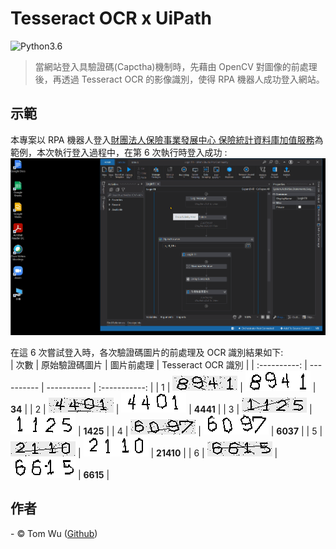 # Tesseract OCR x UiPath   
![Python3.6](https://img.shields.io/badge/Python-3.6-blue.svg)

> 當網站登入具驗證碼(Capctha)機制時，先藉由 OpenCV 對圖像的前處理後，再透過 Tesseract OCR 的影像識別，使得 RPA 機器人成功登入網站。   


## 示範  
本專案以 RPA 機器人登入[財團法人保險事業發展中心 保險統計資料庫加值服務](http://insdb.tii.org.tw/pivot/)為範例，本次執行登入過程中，在第 6 次執行時登入成功 :
![image](./Demo.gif)

在這 6 次嘗試登入時，各次驗證碼圖片的前處理及 OCR 識別結果如下:     
| 次數 | 原始驗證碼圖片 | 圖片前處理 | Tesseract OCR 識別 |
| :----------: | ---------- | ----------- | :-----------: |
| 1 | ![image](./Captcha_Images/1st_Captcha.png) | ![image](./Captcha_Images/1st_Prediction__34.png) | **34** |
| 2 | ![image](./Captcha_Images/2nd_Captcha.png) | ![image](./Captcha_Images/2nd_Prediction__4441.png) | **4441** |
| 3 | ![image](./Captcha_Images/3rd_Captcha.png) | ![image](./Captcha_Images/3rd_Prediction__1425.png) | **1425** |
| 4 | ![image](./Captcha_Images/4th_Captcha.png) | ![image](./Captcha_Images/4th_Prediction__6037.png) | **6037** |
| 5 | ![image](./Captcha_Images/5th_Captcha.png) | ![image](./Captcha_Images/5th_Prediction__21410.png) | **21410** |
| 6 | ![image](./Captcha_Images/6th_Captcha.png) | ![image](./Captcha_Images/6th_Prediction__6615.png) | **6615** |
 




## 作者
<span> - &copy; Tom Wu (<a href="https://github.com/YenLinWu">Github</a>) </span>  
